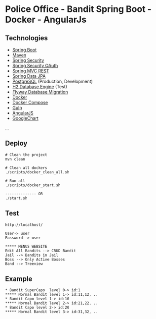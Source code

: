 # Police Office - Bandit Spring Boot - Docker - AngularJs

## Technologies

* [Spring Boot](http://projects.spring.io/spring-boot/)
* [Maven](http://maven.apache.org/)
* [Spring Security](http://projects.spring.io/spring-security/)
* [Spring Security OAuth](http://projects.spring.io/spring-security-oauth/)
* [Spring MVC REST](http://spring.io/guides/gs/rest-service/)
* [Spring Data JPA](http://projects.spring.io/spring-data-jpa/)
* [PostgreSQL](http://www.postgresql.org/) (Production, Development)
* [H2 Database Engine](http://www.h2database.com/) (Test)
* [Flyway Database Migration](http://flywaydb.org/)
* [Docker](https://www.docker.com/)
* [Docker Compose](https://docs.docker.com/compose/)
* [Gulp](http://gulpjs.com/)
* [AngularJS](https://angularjs.org/)
* [GoogleChart](https://developers.google.com/chart/interactive/docs/gallery/orgchart)

...

## Deploy

```
# Clean the project
mvn clean

# Clean all dockers
./scripts/docker_clean_all.sh

# Run all
./scripts/docker_start.sh

-------------- OR 
./start.sh

```
## Test

```
http://localhost/

User-> user
Password -> user

***** MENUS WEBSITE
Edit All Bandits --> CRUD Bandit
Jail --> Bandits in Jail
Boss --> Only Active Bosses
Band --> Treeview

```
## Example

```
* Bandit SuperCapo  level 0-> id:1 
***** Normal Bandit level 1-> id:11,12, ..
* Bandit Capo level 1-> id:10
***** Normal Bandit level 2-> id:21,22, ..
* Bandit Capo level 2-> id:20
***** Normal Bandit level 3-> id:31,32, ..




```

